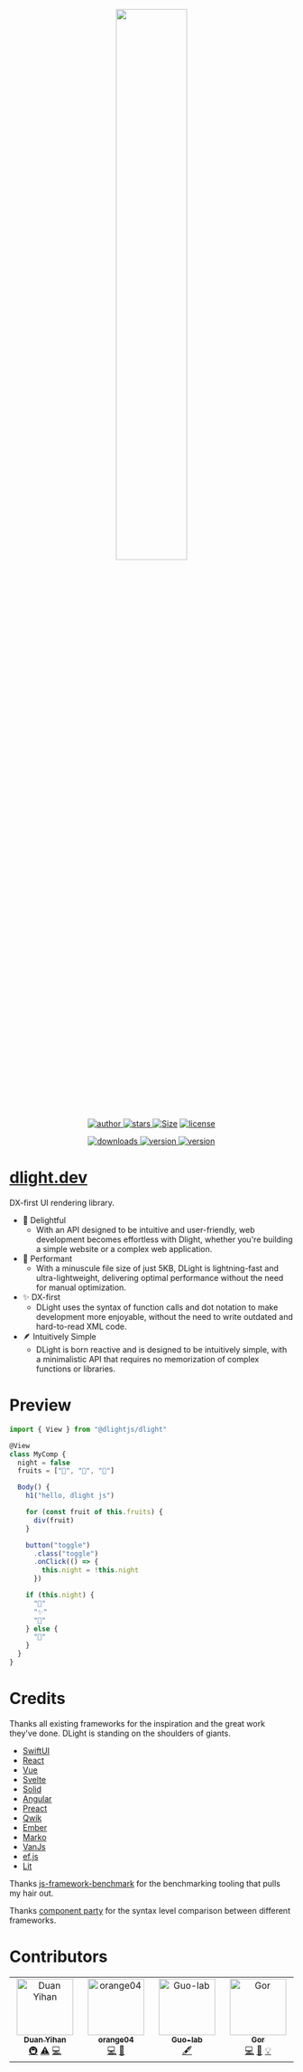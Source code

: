 <p align="center">
  <img src="./docs/imgs/logo_title.png" style="display:block; margin: auto; width: 50%;"/>
</p>
<p align="center">
  <a href="https://github.com/iandxssxx" target="_black">
    <img src="https://img.shields.io/badge/Author-%20IanDxSSXX%20-a046c2.svg?&logo=github" alt="author" />
  </a>
  <a href="https://www.github.com/dlight-js/dlight/stargazers" target="_black">
    <img src="https://img.shields.io/github/stars/dlight-js/dlight?logo=github" alt="stars" />
  </a>
  <a href="https://cdn.jsdelivr.net/npm/@dlightjs/dlight"><img src="https://img.shields.io/bundlephobia/minzip/@dlightjs/dlight.svg?label=Size&logo=javascript&color=0ec946" alt="Size"></a>
  <a href="https://www.github.com/dlight-js/dlight/blob/master/LICENSE" target="_black">
    <img src="https://img.shields.io/github/license/dlight-js/dlight?color=%232DCE89&logo=github" alt="license" />
  </a>
</p>
<p align="center">
  <a href="https://www.npmjs.com/package/@dlightjs/dlight" target="_black">
    <img src="https://img.shields.io/npm/dm/@dlightjs/dlight?color=%23b8072b&logo=npm" alt="downloads" />
  </a>
  <a href="https://www.npmjs.com/package/@dlightjs/dlight" target="_black">
    <img src="https://img.shields.io/npm/v/@dlightjs/dlight?logo=npm&label=core" alt="version" />
  </a>
  <a href="https://www.npmjs.com/package/babel-preset-dlight" target="_black">
    <img src="https://img.shields.io/npm/v/babel-preset-dlight?logo=npm&label=transpiler" alt="version" />
  </a>
</p>

# [dlight.dev](https://dlight.dev)


DX-first UI rendering library.

* 🥳 Delightful
  * With an API designed to be intuitive and user-friendly, web development becomes effortless with Dlight, whether you're building a simple website or a complex web application.
* 🚀 Performant
  * With a minuscule file size of just 5KB, DLight is lightning-fast and ultra-lightweight, delivering optimal performance without the need for manual optimization.
* ✨ DX-first
  * DLight uses the syntax of function calls and dot notation to make development more enjoyable, without the need to write outdated and hard-to-read XML code.
* 🪶 Intuitively Simple
  * DLight is born reactive and is designed to be intuitively simple, with a minimalistic API that requires no memorization of complex functions or libraries.

# Preview

```js
import { View } from "@dlightjs/dlight"

@View
class MyComp {
  night = false
  fruits = ["🍎", "🍊", "🥑"]

  Body() {
    h1("hello, dlight js")

    for (const fruit of this.fruits) {
      div(fruit)
    }

    button("toggle")
      .class("toggle")
      .onClick(() => {
        this.night = !this.night
      })

    if (this.night) {
      "🌙"
      "✨"
      "🌟"
    } else {
      "🔆"
    }
  }
}
```


# Credits
Thanks all existing frameworks for the inspiration and the great work they've done. DLight is standing on the shoulders of giants.
* [SwiftUI](https://developer.apple.com/xcode/swiftui/)
* [React](https://react.dev/)
* [Vue](https://vuejs.org/)
* [Svelte](https://svelte.dev/)
* [Solid](https://solidjs.com/)
* [Angular](https://angular.dev/)
* [Preact](https://preactjs.com/)
* [Qwik](https://qwik.builder.io/)
* [Ember](https://emberjs.com/)
* [Marko](https://markojs.com/)
* [VanJs](https://vanjs.org/)
* [ef.js](https://ef.js.org/)
* [Lit](https://lit.dev/)

Thanks [js-framework-benchmark](https://github.com/krausest/js-framework-benchmark) for the benchmarking tooling that pulls my hair out.

Thanks [component party](https://component-party.dev/#context) for the syntax level comparison between different frameworks.


# Contributors
<!-- ALL-CONTRIBUTORS-LIST:START - Do not remove or modify this section -->
<!-- prettier-ignore-start -->
<!-- markdownlint-disable -->
<table>
  <tbody>
    <tr>
      <td align="center" valign="top" width="14.28%"><a href="https://github.com/IanDxSSXX"><img src="https://avatars.githubusercontent.com/u/69476139?v=4?s=100" width="100px;" alt="Duan Yihan"/><br /><sub><b>Duan Yihan</b></sub></a><br /><a href="#infra-IanDxSSXX" title="Infrastructure (Hosting, Build-Tools, etc)">🚇</a> <a href="https://github.com/dlight-js/dlight/commits?author=IanDxSSXX" title="Tests">⚠️</a> <a href="https://github.com/dlight-js/dlight/commits?author=IanDxSSXX" title="Code">💻</a></td>
      <td align="center" valign="top" width="14.28%"><a href="https://github.com/orange04"><img src="https://avatars.githubusercontent.com/u/47129477?v=4?s=100" width="100px;" alt="orange04"/><br /><sub><b>orange04</b></sub></a><br /><a href="https://github.com/dlight-js/dlight/commits?author=orange04" title="Code">💻</a> <a href="#design-orange04" title="Design">🎨</a></td>
      <td align="center" valign="top" width="14.28%"><a href="https://github.com/Guo-lab"><img src="https://avatars.githubusercontent.com/u/74242889?v=4?s=100" width="100px;" alt="Guo-lab"/><br /><sub><b>Guo-lab</b></sub></a><br /><a href="#content-Guo-lab" title="Content">🖋</a></td>
      <td align="center" valign="top" width="14.28%"><a href="https://github.com/scythewyvern"><img src="https://avatars.githubusercontent.com/u/98530570?v=4?s=100" width="100px;" alt="Gor"/><br /><sub><b>Gor</b></sub></a><br /><a href="https://github.com/dlight-js/dlight/commits?author=scythewyvern" title="Code">💻</a> <a href="https://github.com/dlight-js/dlight/issues?q=author%3Ascythewyvern" title="Bug reports">🐛</a> <a href="#example-scythewyvern" title="Examples">💡</a></td>
    </tr>
  </tbody>
</table>

<!-- markdownlint-restore -->
<!-- prettier-ignore-end -->

<!-- ALL-CONTRIBUTORS-LIST:END -->
<!-- prettier-ignore-start -->
<!-- markdownlint-disable -->

<!-- markdownlint-restore -->
<!-- prettier-ignore-end -->

<!-- ALL-CONTRIBUTORS-LIST:END -->
